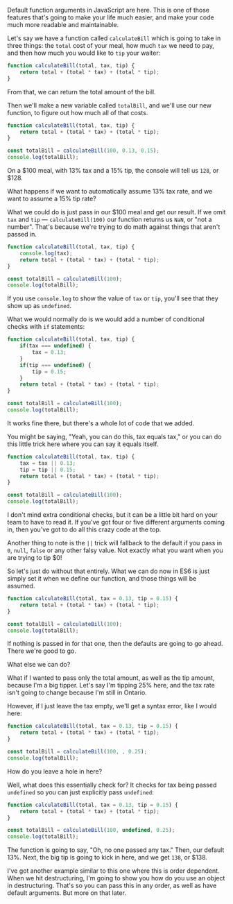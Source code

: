Default function arguments in JavaScript are here. This is one of those features that's going to make your life much easier, and make your code much more readable and maintainable.

Let's say we have a function called `calculateBill` which is going to take in three things: the `total` cost of your meal, how much `tax` we need to pay, and then how much you would like to `tip` your waiter:
 
```js
function calculateBill(total, tax, tip) {
    return total + (total * tax) + (total * tip);
}
```

From that, we can return the total amount of the bill. 

Then we'll make a new variable called `totalBill`, and we'll use our new function, to figure out how much all of that costs. 

```js
function calculateBill(total, tax, tip) {
    return total + (total * tax) + (total * tip);
}

const totalBill = calculateBill(100, 0.13, 0.15);
console.log(totalBill);
```

On a $100 meal, with 13% tax and a 15% tip, the console will tell us `128`, or $128.

What happens if we want to automatically assume 13% tax rate, and we want to assume a 15% tip rate?

What we could do is just pass in our $100 meal and get our result. If we omit `tax` and `tip` — `calculateBill(100)` our function returns us `NaN`, or "not a number". That's because we're trying to do math against things that aren't passed in.

```js
function calculateBill(total, tax, tip) {
    console.log(tax);
    return total + (total * tax) + (total * tip);
}

const totalBill = calculateBill(100);
console.log(totalBill);
```

If you use `console.log` to show the value of `tax` or `tip`, you'll see that they show up as `undefined`.

What we would normally do is we would add a number of conditional checks with `if` statements:

```js
function calculateBill(total, tax, tip) {
    if(tax === undefined) {
        tax = 0.13;
    }
    if(tip === undefined) {
        tip = 0.15;
    }
    return total + (total * tax) + (total * tip);
}

const totalBill = calculateBill(100);
console.log(totalBill);
```

It works fine there, but there's a whole lot of code that we added.

You might be saying, "Yeah, you can do this, tax equals tax," or you can do this little trick here where you can say it equals itself. 


```js
function calculateBill(total, tax, tip) {
    tax = tax || 0.13;
    tip = tip || 0.15;
    return total + (total * tax) + (total * tip);
}

const totalBill = calculateBill(100);
console.log(totalBill);
```

I don't mind extra conditional checks, but it can be a little bit hard on your team to have to read it. If you've got four or five different arguments coming in, then you've got to do all this crazy code at the top.

Another thing to note is the `||` trick will fallback to the default if you pass in `0`, `null`, `false` or any other falsy value. Not exactly what you want when you are trying to tip $0!

So let's just do without that entirely. What we can do now in ES6 is just simply set it when we define our function, and those things will be assumed. 

```js
function calculateBill(total, tax = 0.13, tip = 0.15) {      
    return total + (total * tax) + (total * tip);
}

const totalBill = calculateBill(100);
console.log(totalBill);
```

If nothing is passed in for that one, then the defaults are going to go ahead. There we're good to go.

What else we can do?

What if I wanted to pass only the total amount, as well as the tip amount, because I'm a big tipper. Let's say I'm tipping 25% here, and the tax rate isn't going to change because I'm still in Ontario. 

However, if I just leave the tax empty, we'll get a syntax error, like I would here:

```js
function calculateBill(total, tax = 0.13, tip = 0.15) {      
    return total + (total * tax) + (total * tip);
}

const totalBill = calculateBill(100, , 0.25);
console.log(totalBill);
```

How do you leave a hole in here? 


Well, what does this essentially check for? It checks for tax being passed `undefined` so you can just explicitly pass `undefined`:

```js
function calculateBill(total, tax = 0.13, tip = 0.15) {      
    return total + (total * tax) + (total * tip);
}

const totalBill = calculateBill(100, undefined, 0.25);
console.log(totalBill);
```


The function is going to say, "Oh, no one passed any tax." Then, our default 13%. Next, the big tip is going to kick in here, and we get `138`, or $138.


I've got another example similar to this one where this is order dependent. When we hit destructuring, I'm going to show you how do you use an object in destructuring. That's so you can pass this in any order, as well as have default arguments. But more on that later.
